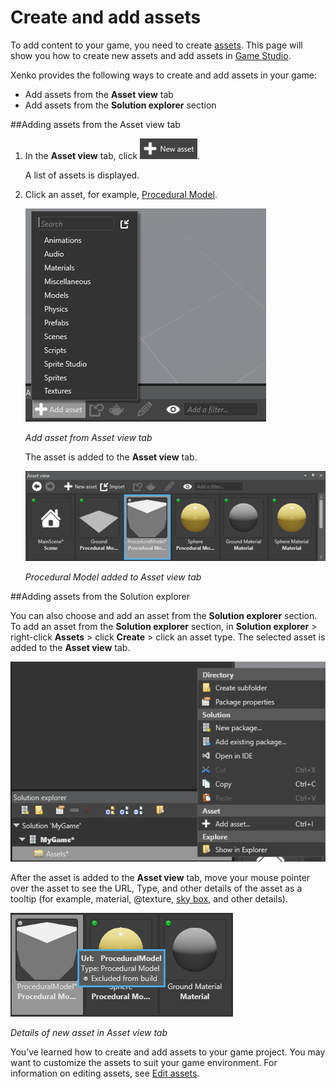 # Create and add assets

To add content to your game, you need to create [assets](xref:asset). This page will show you how to create new assets and add assets in [Game Studio](xref:game-studio).

Xenko provides the following ways to create and add assets in your game:
 * Add assets from the **Asset view** tab
 * Add assets from the **Solution explorer** section
 
##Adding assets from the Asset view tab

 1. In the **Asset view** tab, click ![New asset](media/create-and-add-assets-add-new-asset-button.png).
 
	A list of assets is displayed.

 2. Click an asset, for example, [Procedural Model](xref:procedural-model).

	![Add asset from Asset view tab](media/asset-creation-create-new-asset-asset-view-tab.png)
 
	_Add asset from Asset view tab_

	The asset is added to the **Asset view** tab.

	![Procedural Model added to Asset view tab](media/asset-creation-asset-view-tab-procedural-model.png)

	_Procedural Model added to Asset view tab_

##Adding assets from the Solution explorer

You can also choose and add an asset from the **Solution explorer** section. To add an asset from the **Solution explorer** section, in **Solution explorer** > right-click **Assets** > click **Create** > click an asset type. The selected asset is added to the **Asset view** tab.

![Add asset from Solution explorer](media/create-and-add-assets-add-asset-solution-explorer.png)

After the asset is added to the **Asset view** tab, move your mouse pointer over the asset to see the URL, Type, and other details of the asset as a tooltip (for example, material, @texture, [sky box](xref:sky-box), and other details).
	
  ![Details of new asset in Asset view tab](media/asset-creation-solution-explorer.png)
	
   _Details of new asset in Asset view tab_
	
	
You’ve learned how to create and add assets to your game project. You may want to customize the assets to suit your game environment. For information on editing assets, see [Edit assets](edit-assets.md).
